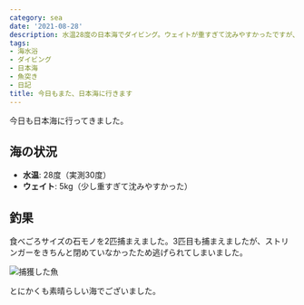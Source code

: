 ```yaml
---
category: sea
date: '2021-08-28'
description: 水温28度の日本海でダイビング。ウェイトが重すぎて沈みやすかったですが、食べごろサイズの石モノを2匹捕獲。
tags:
- 海水浴
- ダイビング
- 日本海
- 魚突き
- 日記
title: 今日もまた、日本海に行きます
---
```



今日も日本海に行ってきました。

## 海の状況
- **水温**: 28度（実測30度）
- **ウェイト**: 5kg（少し重すぎて沈みやすかった）

## 釣果

食べごろサイズの石モノを2匹捕まえました。3匹目も捕まえましたが、ストリンガーをきちんと閉めていなかったため逃げられてしまいました。

![捕獲した魚](../images/2021-08-28-diving-01.jpg)

とにかくも素晴らしい海でございました。